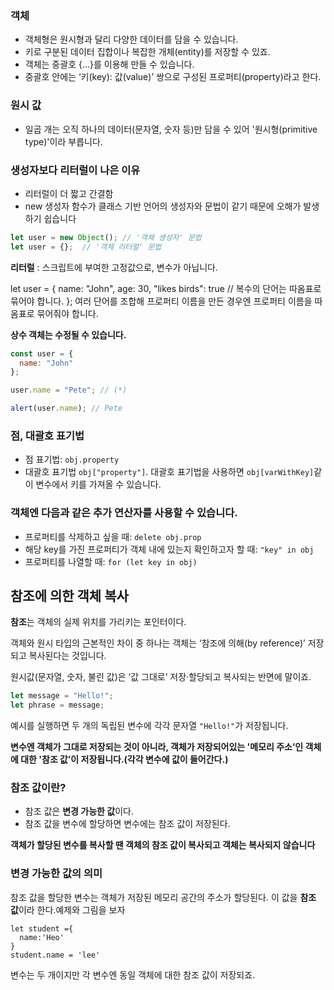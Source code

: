 ### 객체

- 객체형은 원시형과 달리 다양한 데이터를 담을 수 있습니다.
- 키로 구분된 데이터 집합이나 복잡한 개체(entity)를 저장할 수 있죠.
- 객체는 중괄호 {…}를 이용해 만들 수 있습니다.
- 중괄호 안에는 ‘키(key): 값(value)’ 쌍으로 구성된 프로퍼티(property)라고 한다.

### 원시 값

- 일곱 개는 오직 하나의 데이터(문자열, 숫자 등)만 담을 수 있어 '원시형(primitive type)'이라 부릅니다.

### 생성자보다 리터럴이 나은 이유

- 리터럴이 더 짧고 간결함
- new 생성자 함수가 클래스 기반 언어의 생성자와 문법이 같기 때문에 오해가 발생하기 쉽습니다

```jsx
let user = new Object(); // '객체 생성자' 문법
let user = {};  // '객체 리터럴' 문법
```

**리터럴** : 스크립트에 부여한 고정값으로, 변수가 아닙니다.

let user = {
name: "John",
age: 30,
"likes birds": true  // 복수의 단어는 따옴표로 묶어야 합니다.
};
여러 단어를 조합해 프로퍼티 이름을 만든 경우엔 프로퍼티 이름을 따옴표로 묶어줘야 합니다.

**상수 객체는 수정될 수 있습니다.**

```jsx
const user = {
  name: "John"
};

user.name = "Pete"; // (*)

alert(user.name); // Pete
```

### 점, **대괄호 표기법**

- 점 표기법: `obj.property`
- 대괄호 표기법 `obj["property"]`. 대괄호 표기법을 사용하면 `obj[varWithKey]`같이 변수에서 키를 가져올 수 있습니다.

### 객체엔 다음과 같은 추가 연산자를 사용할 수 있습니다.

- 프로퍼티를 삭제하고 싶을 때: `delete obj.prop`
- 해당 key를 가진 프로퍼티가 객체 내에 있는지 확인하고자 할 때: `"key" in obj`
- 프로퍼티를 나열할 때: `for (let key in obj)`

## 참조에 의한 객체 복사

**참조**는 객체의 실제 위치를 가리키는 포인터이다.

객체와 원시 타입의 근본적인 차이 중 하나는 객체는 ‘참조에 의해(by reference)’ 저장되고 복사된다는 것입니다.

원시값(문자열, 숫자, 불린 값)은 ‘값 그대로’ 저장·할당되고 복사되는 반면에 말이죠.

```jsx
let message = "Hello!";
let phrase = message;
```

예시를 실행하면 두 개의 독립된 변수에 각각 문자열 `"Hello!"`가 저장됩니다.

**변수엔 객체가 그대로 저장되는 것이 아니라, 객체가 저장되어있는 '메모리 주소’인 객체에 대한 '참조 값’이 저장됩니다.(각각 변수에 값이 들어간다.)**

### 참조 값이란?

- 참조 값은 **변경 가능한 값**이다.
- 참조 값을 변수에 할당하면 변수에는 참조 값이 저장된다.

**객체가 할당된 변수를 복사할 땐 객체의 참조 값이 복사되고 객체는 복사되지 않습니다**

### 변경 가능한 값의 의미

참조 값을 할당한 변수는 객체가 저장된 메모리 공간의 주소가 할당된다. 이 값을 **참조 값**이라 한다.예제와 그림을 보자

```
let student ={
  name:'Heo'
}
student.name = 'lee'
```

변수는 두 개이지만 각 변수엔 동일 객체에 대한 참조 값이 저장되죠.
